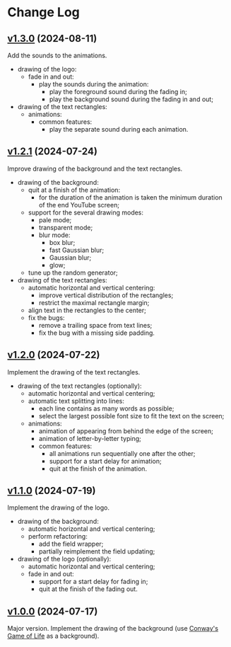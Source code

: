 # Change Log

## [v1.3.0](https://github.com/thewizardplusplus/wizard-intro/tree/v1.3.0) (2024-08-11)

Add the sounds to the animations.

- drawing of the logo:
  - fade in and out:
    - play the sounds during the animation:
      - play the foreground sound during the fading in;
      - play the background sound during the fading in and out;
- drawing of the text rectangles:
  - animations:
    - common features:
      - play the separate sound during each animation.

## [v1.2.1](https://github.com/thewizardplusplus/wizard-intro/tree/v1.2.1) (2024-07-24)

Improve drawing of the background and the text rectangles.

- drawing of the background:
  - quit at a finish of the animation:
    - for the duration of the animation is taken the minimum duration of the end YouTube screen;
  - support for the several drawing modes:
    - pale mode;
    - transparent mode;
    - blur mode:
      - box blur;
      - fast Gaussian blur;
      - Gaussian blur;
      - glow;
  - tune up the random generator;
- drawing of the text rectangles:
  - automatic horizontal and vertical centering:
    - improve vertical distribution of the rectangles;
    - restrict the maximal rectangle margin;
  - align text in the rectangles to the center;
  - fix the bugs:
    - remove a trailing space from text lines;
    - fix the bug with a missing side padding.

## [v1.2.0](https://github.com/thewizardplusplus/wizard-intro/tree/v1.2.0) (2024-07-22)

Implement the drawing of the text rectangles.

- drawing of the text rectangles (optionally):
  - automatic horizontal and vertical centering;
  - automatic text splitting into lines:
    - each line contains as many words as possible;
    - select the largest possible font size to fit the text on the screen;
  - animations:
    - animation of appearing from behind the edge of the screen;
    - animation of letter-by-letter typing;
    - common features:
      - all animations run sequentially one after the other;
      - support for a start delay for animation;
      - quit at the finish of the animation.

## [v1.1.0](https://github.com/thewizardplusplus/wizard-intro/tree/v1.1.0) (2024-07-19)

Implement the drawing of the logo.

- drawing of the background:
  - automatic horizontal and vertical centering;
  - perform refactoring:
    - add the field wrapper;
    - partially reimplement the field updating;
- drawing of the logo (optionally):
  - automatic horizontal and vertical centering;
  - fade in and out:
    - support for a start delay for fading in;
    - quit at the finish of the fading out.

## [v1.0.0](https://github.com/thewizardplusplus/wizard-intro/tree/v1.0.0) (2024-07-17)

Major version. Implement the drawing of the background (use [Conway's Game of Life](https://en.wikipedia.org/wiki/Conway's_Game_of_Life) as a background).
